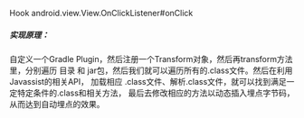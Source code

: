 Hook  android.view.View.OnClickListener#onClick

##### 实现原理：
自定义一个Gradle Plugin，然后注册一个Transform对象，然后再transform方法里，分别遍历
目录 和 jar包，然后我们就可以遍历所有的.class文件。然后在利用Javassist的相关API，
加载相应 .class文件、解析.class文件，就可以找到满足一定特定条件的.class和相关方法，
最后去修改相应的方法以动态插入埋点字节码，从而达到自动埋点的效果。
